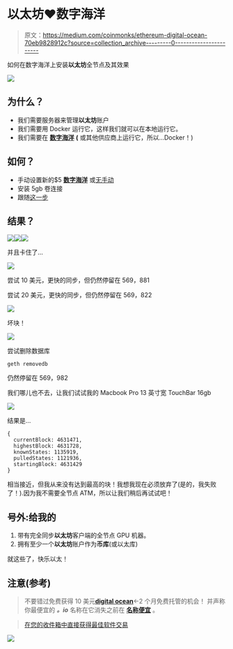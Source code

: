 # 以太坊❤数字海洋

> 原文：<https://medium.com/coinmonks/ethereum-digital-ocean-70eb9828912c?source=collection_archive---------0----------------------->

如何在数字海洋上安装**以太坊**全节点及其效果

![](img/519b4e9cbc955725b468aa81f9f883c4.png)

## 为什么？

*   我们需要服务器来管理**以太坊**账户
*   我们需要用 Docker 运行它，这样我们就可以在本地运行它。
*   我们需要在 [**数字海洋**](https://m.do.co/c/6dcfcc2a3392) **(** 或其他供应商上运行它，所以…Docker！)

## **如何？**

*   手动设置新的$5 [**数字海洋**](https://m.do.co/c/6dcfcc2a3392) 或[无手动](/digithun/packer-digitalocean-63a4a66edbd6)
*   安装 5gb 卷连接
*   跟随[这一步](https://github.com/rabbotio/geth-docker)

## 结果？

![](img/ffcc1c3c807d0aa93f1ca2e27d39746c.png)![](img/b8b1f60502705ffee1e8956ceacb81f4.png)![](img/9055dd7e7a66513eb806973876ba4078.png)

并且卡住了…

![](img/c35dedb9c3fbefa14cb69dd8111bd1d0.png)

尝试 10 美元，更快的同步，但仍然停留在 569，881

尝试 20 美元，更快的同步，但仍然停留在 569，822

![](img/ba2f359f676dbef7fbdfbfaae9da0725.png)

坏块！

![](img/7f142eae9d421f898573c803afb20916.png)

尝试删除数据库

```
geth removedb
```

仍然停留在 569，982

我们哪儿也不去，让我们试试我的 Macbook Pro 13 英寸宽 TouchBar 16gb

![](img/c49ba661c1ee61bb95fb5772e8055df3.png)

结果是…

```
{
  currentBlock: 4631471,
  highestBlock: 4631728,
  knownStates: 1135919,
  pulledStates: 1121936,
  startingBlock: 4631429
}
```

相当接近，但我从来没有达到最高的块！我想我现在必须放弃了(是的，我失败了！).因为我不需要全节点 ATM，所以让我们稍后再试试吧！

## 号外:给我的

1.  带有完全同步**以太坊**客户端的全节点 GPU 机器。
2.  拥有至少一个**以太坊**账户作为**币库**(或以太库)

就这些了，快乐以太！

## 注意(参考)

> 不要错过免费获得 10 美元[**digital ocean**](https://www.digitalocean.com/?refcode=6dcfcc2a3392)←2 个月免费托管的机会！
> 并声称你最便宜的 ***。io*** 名称在它消失之前在 [**名称便宜**](https://www.namecheap.com/?aff=99054) 。

> [在您的收件箱中直接获得最佳软件交易](https://coincodecap.com/?utm_source=coinmonks)

[![](img/7c0b3dfdcbfea594cc0ae7d4f9bf6fcb.png)](https://coincodecap.com/?utm_source=coinmonks)